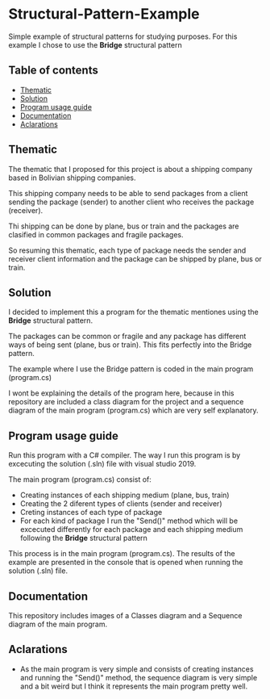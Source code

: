 # Structural-Pattern-Example
Simple example of structural patterns for studying purposes.
For this example I chose to use the **Bridge** structural pattern

## Table of contents

- [Thematic](#thematic)
- [Solution](#solution)
- [Program usage guide](#program-usage-guide)
- [Documentation](#documentation)
- [Aclarations](#aclarations)

## Thematic

The thematic that I proposed for this project is about a shipping company based in Bolivian shipping companies.

This shipping company needs to be able to send packages from a client sending the package (sender) to another client who receives the package (receiver).

Thi shipping can be done by plane, bus or train and the packages are clasified in common packages and fragile packages.

So resuming this thematic, each type of package needs the sender and receiver client information and the package can be shipped by plane, bus or train.

## Solution

I decided to implement this a program for the thematic mentiones using the **Bridge** structural pattern.

The packages can be common or fragile and any package has different ways of being sent (plane, bus or train). This fits perfectly into the Bridge pattern.

The example where I use the Bridge pattern is coded in the main program (program.cs)

I wont be explaining the details of the program here, because in this repository are included a class diagram for the project and a sequence diagram of the main program (program.cs) which are very self explanatory.


## Program usage guide

Run this program with a C# compiler.
The way I run this program is by excecuting the solution (.sln) file with visual studio 2019.

The main program (program.cs) consist of:

-  Creating instances of each shipping medium (plane, bus, train)
-  Creating the 2 diferent types of clients (sender and receiver)
-  Creting instances of each type of package
-  For each kind of package I run the "Send()" method which will be excecuted differently for each package and each shipping medium following the **Bridge** structural pattern

This process is in the main program (program.cs).
The results of the example are presented in the console that is opened when running the solution (.sln) file.


## Documentation

This repository includes images of a Classes diagram and a Sequence diagram of the main program.

## Aclarations

-  As the main program is very simple and consists of creating instances and running the "Send()" method, the sequence diagram is very simple and a bit weird but I think it represents the main program pretty well.
